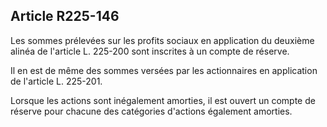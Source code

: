 Article R225-146
----
Les sommes prélevées sur les profits sociaux en application du deuxième alinéa
de l'article L. 225-200 sont inscrites à un compte de réserve.

Il en est de même des sommes versées par les actionnaires en application de
l'article L. 225-201.

Lorsque les actions sont inégalement amorties, il est ouvert un compte de
réserve pour chacune des catégories d'actions également amorties.
